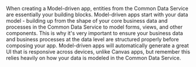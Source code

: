 When creating a Model-driven app, entities from the Common Data Service
are essentially your building blocks. Model-driven apps start with your
data model - building up from the shape of your core business data and
processes in the Common Data Service to model forms, views, and other
components. This is why it's very important to ensure your business data
and business processes at the data level are structured properly before
composing your app. Model-driven apps will automatically generate a
great UI that is responsive across devices, unlike Canvas apps, but
remember this relies heavily on how your data is modeled in the Common
Data Service.
